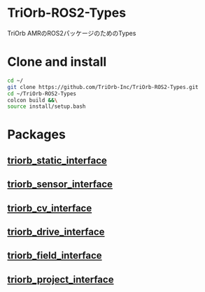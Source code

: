 # TriOrb-ROS2-Types
TriOrb AMRのROS2パッケージのためのTypes

# Clone and install
```bash
cd ~/
git clone https://github.com/TriOrb-Inc/TriOrb-ROS2-Types.git
cd ~/TriOrb-ROS2-Types
colcon build &&\
source install/setup.bash
```

# Packages
## [triorb_static_interface](./triorb_static_interface/README.md)
## [triorb_sensor_interface](./triorb_sensor_interface/README.md)
## [triorb_cv_interface](./triorb_cv_interface/README.md)
## [triorb_drive_interface](./triorb_drive_interface/README.md)
## [triorb_field_interface](./triorb_drive_interface/README.md)
## [triorb_project_interface](./triorb_project_interface/README.md)
